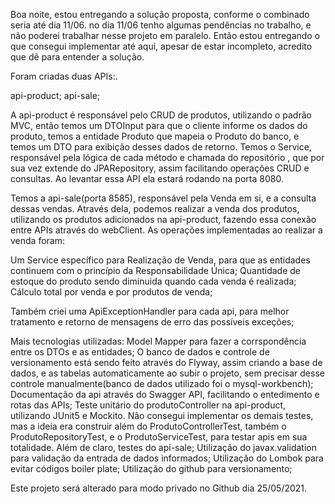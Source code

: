 Boa noite, estou entregando a solução proposta, conforme o combinado seria até dia 11/06.
no dia 11/06 tenho algumas pendências no trabalho, e não poderei trabalhar nesse projeto em paralelo. Então estou entregando o que consegui implementar
até aqui, apesar de estar incompleto, acredito que dê para entender a solução.

Foram criadas duas APIs:.

api-product;
api-sale;

A api-product é responsável pelo CRUD de produtos, utilizando o padrão MVC, então temos um DTOInput 
para que o cliente informe os dados do produto, temos a entidade Produto que mapeia o Produto do banco, e temos um DTO para exibição desses dados de retorno. Temos o Service, responsável pela lógica
de cada método e chamada do repositório , que por sua vez extende do JPARepository, assim facilitando operações CRUD e consultas.
Ao levantar essa API ela estará rodando na porta 8080.

Temos a api-sale(porta 8585), responsável pela Venda em si, e a consulta dessas vendas.
Através dela, podemos realizar a venda dos produtos, utilizando os produtos adicionados na api-product, fazendo essa conexão entre APIs através do webClient.
As operações implementadas ao realizar a venda foram:

Um Service específico para Realização de Venda, para que as entidades continuem com o princípio da Responsabilidade Única;
Quantidade de estoque do produto sendo diminuida quando cada venda é realizada;
Cálculo total por venda e por produtos de venda;

Também criei uma ApiExceptionHandler para cada api, para melhor tratamento e retorno de mensagens de erro das possíveis exceções;

Mais tecnologias utilizadas:
Model Mapper para fazer a corrspondência entre os DTOs e as entidades;
O banco de dados e controle de versionamento está sendo feito através do Flyway, assim criando a base de dados, e as tabelas automaticamente ao subir o projeto, sem precisar desse controle manualmente(banco de dados utilizado foi o mysql-workbench);
Documentação da api através do Swagger API, facilitando o entedimento e rotas das APIs;
Teste unitário do produtoController na api-product, utilizando JUnit5 e Mockito. Não consegui implementar os demais testes, 
mas a ideia era construir além do ProdutoControllerTest, também o ProdutoRepositoryTest, e o ProdutoServiceTest, para testar apis em sua totalidade. Além de claro, testes do api-sale;
Utilização do javax.validation para validação da entrada de dados informados;
Utilização do Lombok para evitar códigos boiler plate;
Utilização do github para versionamento;

Este projeto será alterado para modo privado no Github dia 25/05/2021.


